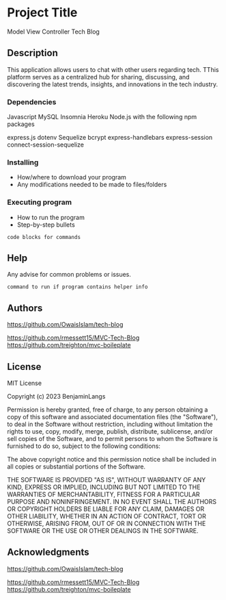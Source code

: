 # Project Title

Model View Controller Tech Blog

## Description

This application allows users to chat with other users regarding tech. TThis platform serves as a centralized hub for sharing, discussing, and discovering the latest trends, insights, and innovations in the tech industry.



### Dependencies

Javascript
MySQL
Insomnia
Heroku
Node.js with the following npm packages

express.js
dotenv
Sequelize
bcrypt
express-handlebars
express-session
connect-session-sequelize

### Installing

* How/where to download your program
* Any modifications needed to be made to files/folders

### Executing program

* How to run the program
* Step-by-step bullets
```
code blocks for commands
```

## Help

Any advise for common problems or issues.
```
command to run if program contains helper info
```

## Authors


https://github.com/OwaisIslam/tech-blog

https://github.com/rmessett15/MVC-Tech-Blog
https://github.com/treighton/mvc-boileplate


## License

MIT License

Copyright (c) 2023 BenjaminLangs

Permission is hereby granted, free of charge, to any person obtaining a copy of this software and associated documentation files (the "Software"), to deal in the Software without restriction, including without limitation the rights to use, copy, modify, merge, publish, distribute, sublicense, and/or sell copies of the Software, and to permit persons to whom the Software is furnished to do so, subject to the following conditions:

The above copyright notice and this permission notice shall be included in all copies or substantial portions of the Software.

THE SOFTWARE IS PROVIDED "AS IS", WITHOUT WARRANTY OF ANY KIND, EXPRESS OR IMPLIED, INCLUDING BUT NOT LIMITED TO THE WARRANTIES OF MERCHANTABILITY, FITNESS FOR A PARTICULAR PURPOSE AND NONINFRINGEMENT. IN NO EVENT SHALL THE AUTHORS OR COPYRIGHT HOLDERS BE LIABLE FOR ANY CLAIM, DAMAGES OR OTHER LIABILITY, WHETHER IN AN ACTION OF CONTRACT, TORT OR OTHERWISE, ARISING FROM, OUT OF OR IN CONNECTION WITH THE SOFTWARE OR THE USE OR OTHER DEALINGS IN THE SOFTWARE.

## Acknowledgments

https://github.com/OwaisIslam/tech-blog

https://github.com/rmessett15/MVC-Tech-Blog
https://github.com/treighton/mvc-boileplate